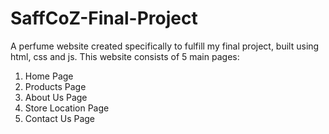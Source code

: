 # SaffCoZ-Final-Project
A perfume website created specifically to fulfill my final project, built using html, css and js. This website consists of 5 main pages:
1. Home Page
2. Products Page
3. About Us Page
4. Store Location Page
5. Contact Us Page
